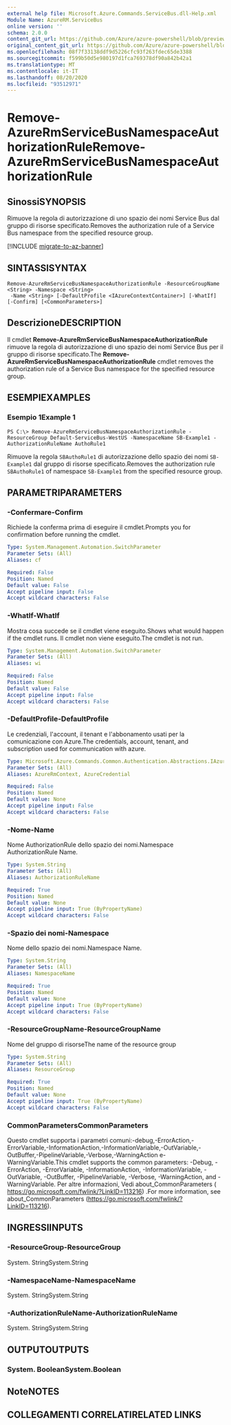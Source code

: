 ```yaml
---
external help file: Microsoft.Azure.Commands.ServiceBus.dll-Help.xml
Module Name: AzureRM.ServiceBus
online version: ''
schema: 2.0.0
content_git_url: https://github.com/Azure/azure-powershell/blob/preview/src/ResourceManager/ServiceBus/Commands.ServiceBus/help/Remove-AzureRmServiceBusNamespaceAuthorizationRule.md
original_content_git_url: https://github.com/Azure/azure-powershell/blob/preview/src/ResourceManager/ServiceBus/Commands.ServiceBus/help/Remove-AzureRmServiceBusNamespaceAuthorizationRule.md
ms.openlocfilehash: 08f7f33138ddf9d5226cfc93f263fdec65de3388
ms.sourcegitcommit: f599b50d5e980197d1fca769378df90a842b42a1
ms.translationtype: MT
ms.contentlocale: it-IT
ms.lasthandoff: 08/20/2020
ms.locfileid: "93512971"
---
```

# <span data-ttu-id="9f546-101">Remove-AzureRmServiceBusNamespaceAuthorizationRule</span><span class="sxs-lookup"><span data-stu-id="9f546-101">Remove-AzureRmServiceBusNamespaceAuthorizationRule</span></span>

## <span data-ttu-id="9f546-102">Sinossi</span><span class="sxs-lookup"><span data-stu-id="9f546-102">SYNOPSIS</span></span>
<span data-ttu-id="9f546-103">Rimuove la regola di autorizzazione di uno spazio dei nomi Service Bus dal gruppo di risorse specificato.</span><span class="sxs-lookup"><span data-stu-id="9f546-103">Removes the authorization rule of a Service Bus namespace from the specified resource group.</span></span>

[!INCLUDE [migrate-to-az-banner](../../includes/migrate-to-az-banner.md)]

## <span data-ttu-id="9f546-104">SINTASSI</span><span class="sxs-lookup"><span data-stu-id="9f546-104">SYNTAX</span></span>

```
Remove-AzureRmServiceBusNamespaceAuthorizationRule -ResourceGroupName <String> -Namespace <String>
 -Name <String> [-DefaultProfile <IAzureContextContainer>] [-WhatIf] [-Confirm] [<CommonParameters>]
```

## <span data-ttu-id="9f546-105">Descrizione</span><span class="sxs-lookup"><span data-stu-id="9f546-105">DESCRIPTION</span></span>
<span data-ttu-id="9f546-106">Il cmdlet **Remove-AzureRmServiceBusNamespaceAuthorizationRule** rimuove la regola di autorizzazione di uno spazio dei nomi Service Bus per il gruppo di risorse specificato.</span><span class="sxs-lookup"><span data-stu-id="9f546-106">The **Remove-AzureRmServiceBusNamespaceAuthorizationRule** cmdlet removes the authorization rule of a Service Bus namespace for the specified resource group.</span></span>

## <span data-ttu-id="9f546-107">ESEMPI</span><span class="sxs-lookup"><span data-stu-id="9f546-107">EXAMPLES</span></span>

### <span data-ttu-id="9f546-108">Esempio 1</span><span class="sxs-lookup"><span data-stu-id="9f546-108">Example 1</span></span>
```
PS C:\> Remove-AzureRmServiceBusNamespaceAuthorizationRule -ResourceGroup Default-ServiceBus-WestUS -NamespaceName SB-Example1 -AuthorizationRuleName AuthoRule1
```

<span data-ttu-id="9f546-109">Rimuove la regola `SBAuthoRule1` di autorizzazione dello spazio dei nomi `SB-Example1` dal gruppo di risorse specificato.</span><span class="sxs-lookup"><span data-stu-id="9f546-109">Removes the authorization rule `SBAuthoRule1` of namespace `SB-Example1` from the specified resource group.</span></span>

## <span data-ttu-id="9f546-110">PARAMETRI</span><span class="sxs-lookup"><span data-stu-id="9f546-110">PARAMETERS</span></span>

### <span data-ttu-id="9f546-111">-Confermare</span><span class="sxs-lookup"><span data-stu-id="9f546-111">-Confirm</span></span>
<span data-ttu-id="9f546-112">Richiede la conferma prima di eseguire il cmdlet.</span><span class="sxs-lookup"><span data-stu-id="9f546-112">Prompts you for confirmation before running the cmdlet.</span></span>

```yaml
Type: System.Management.Automation.SwitchParameter
Parameter Sets: (All)
Aliases: cf

Required: False
Position: Named
Default value: False
Accept pipeline input: False
Accept wildcard characters: False
```

### <span data-ttu-id="9f546-113">-WhatIf</span><span class="sxs-lookup"><span data-stu-id="9f546-113">-WhatIf</span></span>
<span data-ttu-id="9f546-114">Mostra cosa succede se il cmdlet viene eseguito.</span><span class="sxs-lookup"><span data-stu-id="9f546-114">Shows what would happen if the cmdlet runs.</span></span>
<span data-ttu-id="9f546-115">Il cmdlet non viene eseguito.</span><span class="sxs-lookup"><span data-stu-id="9f546-115">The cmdlet is not run.</span></span>

```yaml
Type: System.Management.Automation.SwitchParameter
Parameter Sets: (All)
Aliases: wi

Required: False
Position: Named
Default value: False
Accept pipeline input: False
Accept wildcard characters: False
```

### <span data-ttu-id="9f546-116">-DefaultProfile</span><span class="sxs-lookup"><span data-stu-id="9f546-116">-DefaultProfile</span></span>
<span data-ttu-id="9f546-117">Le credenziali, l'account, il tenant e l'abbonamento usati per la comunicazione con Azure.</span><span class="sxs-lookup"><span data-stu-id="9f546-117">The credentials, account, tenant, and subscription used for communication with azure.</span></span>

```yaml
Type: Microsoft.Azure.Commands.Common.Authentication.Abstractions.IAzureContextContainer
Parameter Sets: (All)
Aliases: AzureRmContext, AzureCredential

Required: False
Position: Named
Default value: None
Accept pipeline input: False
Accept wildcard characters: False
```

### <span data-ttu-id="9f546-118">-Nome</span><span class="sxs-lookup"><span data-stu-id="9f546-118">-Name</span></span>
<span data-ttu-id="9f546-119">Nome AuthorizationRule dello spazio dei nomi.</span><span class="sxs-lookup"><span data-stu-id="9f546-119">Namespace AuthorizationRule Name.</span></span>

```yaml
Type: System.String
Parameter Sets: (All)
Aliases: AuthorizationRuleName

Required: True
Position: Named
Default value: None
Accept pipeline input: True (ByPropertyName)
Accept wildcard characters: False
```

### <span data-ttu-id="9f546-120">-Spazio dei nomi</span><span class="sxs-lookup"><span data-stu-id="9f546-120">-Namespace</span></span>
<span data-ttu-id="9f546-121">Nome dello spazio dei nomi.</span><span class="sxs-lookup"><span data-stu-id="9f546-121">Namespace Name.</span></span>

```yaml
Type: System.String
Parameter Sets: (All)
Aliases: NamespaceName

Required: True
Position: Named
Default value: None
Accept pipeline input: True (ByPropertyName)
Accept wildcard characters: False
```

### <span data-ttu-id="9f546-122">-ResourceGroupName</span><span class="sxs-lookup"><span data-stu-id="9f546-122">-ResourceGroupName</span></span>
<span data-ttu-id="9f546-123">Nome del gruppo di risorse</span><span class="sxs-lookup"><span data-stu-id="9f546-123">The name of the resource group</span></span>

```yaml
Type: System.String
Parameter Sets: (All)
Aliases: ResourceGroup

Required: True
Position: Named
Default value: None
Accept pipeline input: True (ByPropertyName)
Accept wildcard characters: False
```

### <span data-ttu-id="9f546-124">CommonParameters</span><span class="sxs-lookup"><span data-stu-id="9f546-124">CommonParameters</span></span>
<span data-ttu-id="9f546-125">Questo cmdlet supporta i parametri comuni:-debug,-ErrorAction,-ErrorVariable,-InformationAction,-InformationVariable,-OutVariable,-OutBuffer,-PipelineVariable,-Verbose,-WarningAction e-WarningVariable.</span><span class="sxs-lookup"><span data-stu-id="9f546-125">This cmdlet supports the common parameters: -Debug, -ErrorAction, -ErrorVariable, -InformationAction, -InformationVariable, -OutVariable, -OutBuffer, -PipelineVariable, -Verbose, -WarningAction, and -WarningVariable.</span></span> <span data-ttu-id="9f546-126">Per altre informazioni, Vedi about_CommonParameters ( https://go.microsoft.com/fwlink/?LinkID=113216) .</span><span class="sxs-lookup"><span data-stu-id="9f546-126">For more information, see about_CommonParameters (https://go.microsoft.com/fwlink/?LinkID=113216).</span></span>

## <span data-ttu-id="9f546-127">INGRESSI</span><span class="sxs-lookup"><span data-stu-id="9f546-127">INPUTS</span></span>

### <span data-ttu-id="9f546-128">-ResourceGroup</span><span class="sxs-lookup"><span data-stu-id="9f546-128">-ResourceGroup</span></span>
 <span data-ttu-id="9f546-129">System. String</span><span class="sxs-lookup"><span data-stu-id="9f546-129">System.String</span></span>

### <span data-ttu-id="9f546-130">-NamespaceName</span><span class="sxs-lookup"><span data-stu-id="9f546-130">-NamespaceName</span></span>
 <span data-ttu-id="9f546-131">System. String</span><span class="sxs-lookup"><span data-stu-id="9f546-131">System.String</span></span>

### <span data-ttu-id="9f546-132">-AuthorizationRuleName</span><span class="sxs-lookup"><span data-stu-id="9f546-132">-AuthorizationRuleName</span></span>
 <span data-ttu-id="9f546-133">System. String</span><span class="sxs-lookup"><span data-stu-id="9f546-133">System.String</span></span>

## <span data-ttu-id="9f546-134">OUTPUT</span><span class="sxs-lookup"><span data-stu-id="9f546-134">OUTPUTS</span></span>

### <span data-ttu-id="9f546-135">System. Boolean</span><span class="sxs-lookup"><span data-stu-id="9f546-135">System.Boolean</span></span>

## <span data-ttu-id="9f546-136">Note</span><span class="sxs-lookup"><span data-stu-id="9f546-136">NOTES</span></span>

## <span data-ttu-id="9f546-137">COLLEGAMENTI CORRELATI</span><span class="sxs-lookup"><span data-stu-id="9f546-137">RELATED LINKS</span></span>

